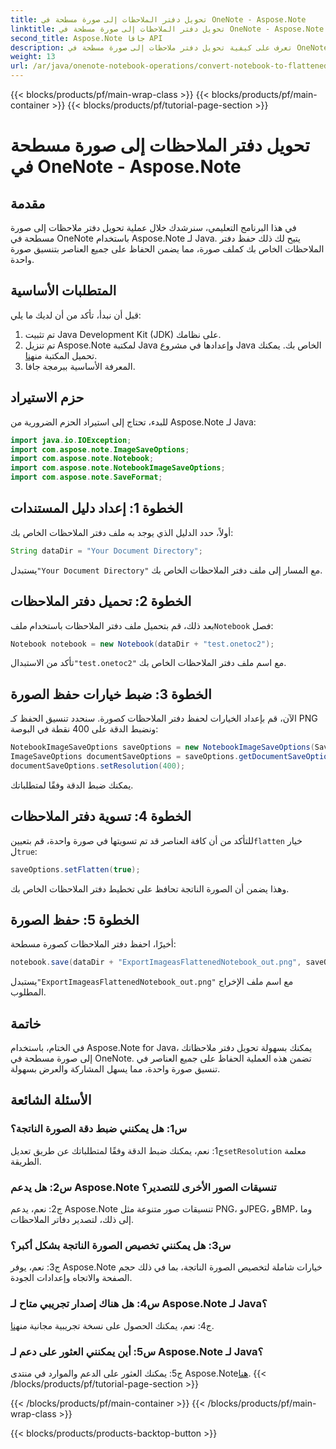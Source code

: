 ```yaml
---
title: تحويل دفتر الملاحظات إلى صورة مسطحة في OneNote - Aspose.Note
linktitle: تحويل دفتر الملاحظات إلى صورة مسطحة في OneNote - Aspose.Note
second_title: Aspose.Note جافا API
description: تعرف على كيفية تحويل دفتر ملاحظات إلى صورة مسطحة في OneNote باستخدام Aspose.Note لـ Java. الحفاظ على جميع العناصر في ملف صورة واحد دون عناء.
weight: 13
url: /ar/java/onenote-notebook-operations/convert-notebook-to-flattened-image/
---
```


{{< blocks/products/pf/main-wrap-class >}}
{{< blocks/products/pf/main-container >}}
{{< blocks/products/pf/tutorial-page-section >}}

# تحويل دفتر الملاحظات إلى صورة مسطحة في OneNote - Aspose.Note

## مقدمة

في هذا البرنامج التعليمي، سنرشدك خلال عملية تحويل دفتر ملاحظات إلى صورة مسطحة في OneNote باستخدام Aspose.Note لـ Java. يتيح لك ذلك حفظ دفتر الملاحظات الخاص بك كملف صورة، مما يضمن الحفاظ على جميع العناصر بتنسيق صورة واحدة.

## المتطلبات الأساسية

قبل أن نبدأ، تأكد من أن لديك ما يلي:

1. تم تثبيت Java Development Kit (JDK) على نظامك.
2.  تم تنزيل Aspose.Note لمكتبة Java وإعدادها في مشروع Java الخاص بك. يمكنك تحميل المكتبة من[هنا](https://releases.aspose.com/note/java/).
3. المعرفة الأساسية ببرمجة جافا.

## حزم الاستيراد

للبدء، تحتاج إلى استيراد الحزم الضرورية من Aspose.Note لـ Java:

```java
import java.io.IOException;
import com.aspose.note.ImageSaveOptions;
import com.aspose.note.Notebook;
import com.aspose.note.NotebookImageSaveOptions;
import com.aspose.note.SaveFormat;
```

## الخطوة 1: إعداد دليل المستندات

أولاً، حدد الدليل الذي يوجد به ملف دفتر الملاحظات الخاص بك:

```java
String dataDir = "Your Document Directory";
```

 يستبدل`"Your Document Directory"` مع المسار إلى ملف دفتر الملاحظات الخاص بك.

## الخطوة 2: تحميل دفتر الملاحظات

 بعد ذلك، قم بتحميل ملف دفتر الملاحظات باستخدام ملف`Notebook` فصل:

```java
Notebook notebook = new Notebook(dataDir + "test.onetoc2");
```

 تأكد من الاستبدال`"test.onetoc2"` مع اسم ملف دفتر الملاحظات الخاص بك.

## الخطوة 3: ضبط خيارات حفظ الصورة

الآن، قم بإعداد الخيارات لحفظ دفتر الملاحظات كصورة. سنحدد تنسيق الحفظ كـ PNG ونضبط الدقة على 400 نقطة في البوصة:

```java
NotebookImageSaveOptions saveOptions = new NotebookImageSaveOptions(SaveFormat.Png);
ImageSaveOptions documentSaveOptions = saveOptions.getDocumentSaveOptions();
documentSaveOptions.setResolution(400);
```

يمكنك ضبط الدقة وفقًا لمتطلباتك.

## الخطوة 4: تسوية دفتر الملاحظات

للتأكد من أن كافة العناصر قد تم تسويتها في صورة واحدة، قم بتعيين`flatten` خيار ل`true`:

```java
saveOptions.setFlatten(true);
```

وهذا يضمن أن الصورة الناتجة تحافظ على تخطيط دفتر الملاحظات الخاص بك.

## الخطوة 5: حفظ الصورة

أخيرًا، احفظ دفتر الملاحظات كصورة مسطحة:

```java
notebook.save(dataDir + "ExportImageasFlattenedNotebook_out.png", saveOptions);
```

 يستبدل`"ExportImageasFlattenedNotebook_out.png"` مع اسم ملف الإخراج المطلوب.

## خاتمة

في الختام، باستخدام Aspose.Note for Java، يمكنك بسهولة تحويل دفتر ملاحظاتك إلى صورة مسطحة في OneNote. تضمن هذه العملية الحفاظ على جميع العناصر في تنسيق صورة واحدة، مما يسهل المشاركة والعرض بسهولة.

## الأسئلة الشائعة

### س1: هل يمكنني ضبط دقة الصورة الناتجة؟

 ج1: نعم، يمكنك ضبط الدقة وفقًا لمتطلباتك عن طريق تعديل`setResolution` معلمة الطريقة.

### س2: هل يدعم Aspose.Note تنسيقات الصور الأخرى للتصدير؟

ج2: نعم، يدعم Aspose.Note تنسيقات صور متنوعة مثل PNG، وJPEG، وBMP، وما إلى ذلك، لتصدير دفاتر الملاحظات.

### س3: هل يمكنني تخصيص الصورة الناتجة بشكل أكبر؟

ج3: نعم، يوفر Aspose.Note خيارات شاملة لتخصيص الصورة الناتجة، بما في ذلك حجم الصفحة والاتجاه وإعدادات الجودة.

### س4: هل هناك إصدار تجريبي متاح لـ Aspose.Note لـ Java؟

 ج4: نعم، يمكنك الحصول على نسخة تجريبية مجانية من[هنا](https://releases.aspose.com/).

### س5: أين يمكنني العثور على دعم لـ Aspose.Note لـ Java؟

 ج5: يمكنك العثور على الدعم والموارد في منتدى Aspose.Note[هنا](https://forum.aspose.com/c/note/28).
{{< /blocks/products/pf/tutorial-page-section >}}

{{< /blocks/products/pf/main-container >}}
{{< /blocks/products/pf/main-wrap-class >}}

{{< blocks/products/products-backtop-button >}}
